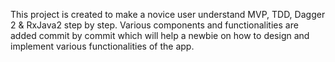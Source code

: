 This project is created to make a novice user understand MVP, TDD, Dagger 2 & RxJava2 step by step.
Various components and functionalities are added commit by commit which will help a newbie on
how to design and implement various functionalities of the app.